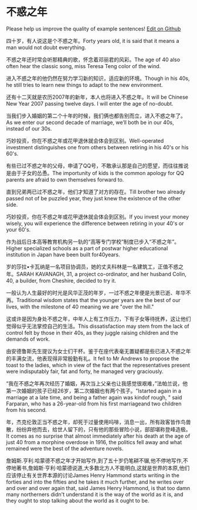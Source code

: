 # 不惑之年

Please help us improve the quality of example sentences! [Edit on Github](https://github.com/jiyushe/jiyu-example-sentence-source/blob/main/chinese/buhuozhinian.md)

<p><span class="chinese">四十岁，有人说这是个不惑之年。</span><span class="english">Forty years old, it is said that it means a man would not doubt everything.</span></p>

<p><span class="chinese">不惑之年还时常会听那精典的歌，怀念着邓丽君的风彩。</span><span class="english">The age of 40 also often hear the classic song, miss Teresa Teng color of the wind.</span></p>

<p><span class="chinese">进入不惑之年的他仍然在努力学习新的知识，适应新的环境。</span><span class="english">Though in his 40s, he still tries to learn new things to adapt to the new environment.</span></p>

<p><span class="chinese">还有十二天就是农历2007年的新年，本人也将进入不惑之年。</span><span class="english">It will be Chinese New Year 2007 passing twelve days. I will enter the age of no-doubt.</span></p>

<p><span class="chinese">当我们步入婚姻的第二个十年的时候，我们俩也都告别而立，进入不惑之年了。</span><span class="english">As we enter our second decade of marriage, we’ll both be in our 40s, instead of our 30s.</span></p>

<p><span class="chinese">巧妙投资，你在不惑之年或花甲退休就会体会到区别。</span><span class="english">Well-operated investment distinguishes one from others between retiring in his 40's or his 60's.</span></p>

<p><span class="chinese">有些已过不惑之年的父母，申请了QQ号，不敢承认那是自己的愿望，而往往推说是由于子女的怂恿。</span><span class="english">The importunity of kids is the common apology for QQ parents are afraid to own themselves forward to.</span></p>

<p><span class="chinese">直到兄弟两已过不惑之年，他们才知道了对方的存在。</span><span class="english">Till brother two already passed not of be puzzled year, they just knew the existence of the other side.</span></p>

<p><span class="chinese">巧妙投资，你在不惑之年或花甲退休就会体会到区别。</span><span class="english">If you invest your money wisely, you will experience the difference between retiring in your 40's or your 60's.</span></p>

<p><span class="chinese">作为战后日本高等教育机构另一轨的“高等专门学校”制度已步入“不惑之年”。</span><span class="english">Higher specialized schools as a part of postwar higher educational institution in Japan have been built for40years.</span></p>

<p><span class="chinese">岁的莎拉•卡瓦纳是一名项目协调员，她的丈夫科林是一名建筑工，正值不惑之年。</span><span class="english">SARAH KAVANAGH, 31, a project co-ordinator, and her husband Colin, 40, a builder, from Cheshire, decided to try it.</span></p>

<p><span class="chinese">一般认为人生最好的时光是风华正茂的年岁，一过不惑之年便是光景已逝、年华不再。</span><span class="english">Traditional wisdom states that the younger years are the best of our lives, with the milestone of 40 meaning we are "over the hill."</span></p>

<p><span class="chinese">这或许是因为身处不惑之年，中年人上有工作压力，下有子女等待抚养，这让他们觉得似乎无法掌控自己的生活。</span><span class="english">This dissatisfaction may stem from the lack of control felt by those in their 40s, as they juggle raising children and the demands of work.</span></p>

<p><span class="chinese">由安德鲁斯先生提议为女士们干杯。鉴于在座代表毫无置疑都是些已进入不惑之年的丰满女流，他表现得非常殷勤有礼。</span><span class="english">It fell to Mr Andrews to propose the toast to the ladies, which in view of the fact that the representatives present were indisputably fair, fat and forty, he managed very graciously.</span></p>

<p><span class="chinese">“我在不惑之年再次经历了婚姻，再次当上父亲也让我感觉很艰难，”法帕兰说，他第一次婚姻的孩子已经26岁，第二次婚姻也有两个孩子。</span><span class="english">"Istarted again in a marriage at a late time, and being a father again was kindof rough, " said Farparan, who has a 26-year-old from his first marriageand two children from his second.</span></p>

<p><span class="chinese">年，杰克伦敦正当不惑之年，却死于过量使用吗啡，消息一出，所有政客皆作鸟兽散，纷纷弃他而去，给世人留下的，只有他的那些冒险小说，部部堪称登峰造极。</span><span class="english">It comes as no surprise that almost immediately after his death at the age of just 40 from a morphine overdose in 1916, the politics fell away and what remained were the best of the adventure novels.</span></p>

<p><span class="chinese">詹姆斯.亨利.哈蒙德不惑之年才开始写作,到了五十岁仍笔耕不辍,他不停地写作,不停地著书,詹姆斯·亨利·哈蒙德说道,大多数北方人不能明白,这就是世界的本原,他们应该停止有关世界本源的讨论</span><span class="english">James Henry Hammond starts writing in the forties and into the fifties and he takes it much further, and he writes over and over and over again that, said James Henry Hammond, is that too damn many northerners didn't understand it is the way of the world as it is, and they ought to stop talking about the world as it ought to be.</span></p>

